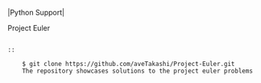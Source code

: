 
|Python Support|

Project Euler
~~~~~~~~~~~~

::

    $ git clone https://github.com/aveTakashi/Project-Euler.git
    The repository showcases solutions to the project euler problems
